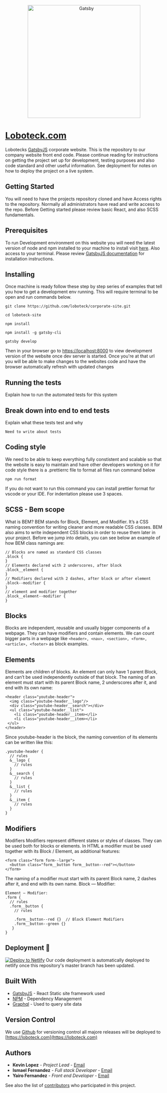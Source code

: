 <p align="center">
  <a href="https://www.gatsbyjs.org">
    <img alt="Gatsby" src="https://user-images.githubusercontent.com/29260507/71379066-0fe2cd00-2598-11ea-9d41-7c10cce90288.png" width="360" />
  </a>
<p>

# [Loboteck.com](https://loboteck.com)

Lobotecks [GatsbyJS](https://www.gatsbyjs.org/) corporate website. This is the repository to our company website front end code. Please continue reading for instructions on getting the project set up for development, testing purposes and also code standard and other useful information. See deployment for notes on how to deploy the project on a live system.

## Getting Started

You will need to have the projects repository cloned and have Access rights to the repository. Normally all administrators have read and write access to the repo. Before Getting started please review basic React, and also SCSS fundamentals.

## Prerequisites

To run Development environment on this website you will need the latest version of node and npm installed to your machine to install visit [here](https://www.webucator.com/how-to/how-install-nodejs-on-mac.cfm). Also access to your terminal. Please review [GatsbyJS documentation](https://www.gatsbyjs.org/docs/) for installation instructions.

## Installing

Once machine is ready follow these step by step series of examples that tell you how to get a development env running. This will require terminal to be open and run commands below.

```
git clone https://github.com/loboteck/corporate-site.git
```

```
cd loboteck-site
```

```
npm install
```

```
npm install -g gatsby-cli
```

```
gatsby develop
```

Then in your browser go to [https://localhost:8000](https://localhost:8000) to view development version of the website once dev server is started. Once you're at that url you will be able to make changes to the websites code and have the browser automatically refresh with updated changes

## Running the tests

Explain how to run the automated tests for this system

## Break down into end to end tests

Explain what these tests test and why

```
Need to write about tests
```

## Coding style

We need to be able to keep everything fully constistent and scalable so that the website is easy to maintain and have other developers working on it for code style there is a .prettierrc file to format all files run command below

```
npm run format
```

If you do not want to run this command you can install prettier format for vscode or your IDE. For indentation please use 3 spaces. 

## SCSS - Bem scope

What is BEM?
BEM stands for Block, Element, and Modifier. It’s a CSS naming convention for writing cleaner and more readable CSS classes.
BEM also aims to write independent CSS blocks in order to reuse them later in your project.
Before we jump into details, you can see below an example of how BEM class namings are:

```
// Blocks are named as standard CSS classes
.block {
}
// Elements declared with 2 underscores, after block
.block__element {
}
// Modifiers declared with 2 dashes, after block or after element
.block--modifier {
}
// element and modifier together
.block__element--modifier {
}
```

## Blocks
Blocks are independent, reusable and usually bigger components of a webpage. They can have modifiers and contain elements.
We can count bigger parts in a webpage like ```<header>, <nav>, <section>, <form>, <article>, <footer>``` as block examples.

## Elements
Elements are children of blocks. An element can only have 1 parent Block, and can’t be used independently outside of that block.
The naming of an element must start with its parent Block name, 2 underscores after it, and end with its own name:

```
<header class="youtube-header">
  <img class="youtube-header__logo"/>
  <div class="youtube-header__search"></div>
  <ul class="youtube-header__list">
    <li class="youtube-header__item></li>
    <li class="youtube-header__item></li>
 </ul>
</header>
```
Since youtube-header is the block, the naming convention of its elements can be written like this:

```
.youtube-header {
  // rules
  &__logo {
    // rules
  }
  &__search {
    // rules
  }
  &__list {
    // rules
  }
  &__item {
    // rules
  }
}
```

## Modifiers 
Modifiers
Modifiers represent different states or styles of classes. They can be used both for blocks or elements.
In HTML a modifier must be used together with its Block / Element, as additional features:

```
<form class="form form--large">
  <button class="form__button form__button--red"></button>
</form>
```
The naming of a modifier must start with its parent Block name, 2 dashes after it, and end with its own name.
Block — Modifier:

```
Element — Modifier:
.form {
  // rules
  .form__button {
    // rules
    
    .form__button--red {}  // Block Element Modifiers
    .form__button--green {}
   }
}
```

## Deployment 💫

[![Deploy to Netlify](https://www.netlify.com/img/deploy/button.svg)](https://app.netlify.com/sites/loboteck/overview)
Our code deployment is automatically deployed to netlify once this repository's master branch has been updated.

## Built With

* [GatsbyJS](https://www.gatsbyjs.org/) - React Static site framework used
* [NPM](https://www.npmjs.com/get-npm) - Dependency Management
* [Graphql](https://graphql.org/) - Used to query site data

## Version Control

We use [Github](http://github.com/) for versioning control all majore releases will be deployed to [https://loboteck.com](https://loboteck.com) 

## Authors

* **Kevin Lopez** - *Project Lead* - [Email](klopez@loboteck.com)
* **Ismael Fernandez** - *Full stack Developer* - [Email](ifernandez@loboteck.com)
* **Yairo Fernandez** - *Front end Developer* - [Email](yfernandez@loboteck.com)


See also the list of [contributors](https://github.com/loboteck/corporate-site/graphs/contributors) who participated in this project.
